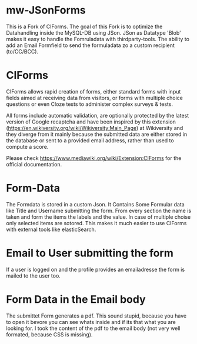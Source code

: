 # mw-JSonForms

This is a Fork of CIForms. The goal of this Fork is to optimize the Datahandling inside the MySQL-DB using JSon. JSon as Datatype 'Blob' makes it easy to handle the Fomruladata with thirdparty-tools. 
The ability to add an Email Formfield to send the formuladata zo a custom recipient (to/CC/BCC).


# CIForms

CIForms allows rapid creation of forms, either standard forms with input fields aimed at receiving data from visitors, or forms with multiple choice questions or even Cloze tests to administer complex surveys & tests.

All forms include automatic validation, are optionally protected by the latest version of Google recaptcha and have been inspired by this extension (https://en.wikiversity.org/wiki/Wikiversity:Main_Page) at Wikiversity and they diverge from it mainly because the submitted data are either stored in the database or sent to a provided email address, rather than used to compute a score.

Please check https://www.mediawiki.org/wiki/Extension:CIForms for the official documentation.

# Form-Data
The Formdata is stored in a custom Json. It Contains Some Formular data like Title and Username submitting the form. 
From every section the name is taken and form the items the labels and the value. In case of multiple choise only selected items are sotored. 
This makes it much easier to use CIForms with external tools like elasticSearch. 

# Email to User submitting the form
If a user is logged on and the profile provides an emailadresse the form is mailed to the user too.

# Form Data in the Email body
The submittet Form generates a pdf. This sound stupid, because you have to open it bevore you can see whats inside and if its that what you are looking for. 
I took the content of the pdf to the email body (not very well formated, because CSS is missing).
